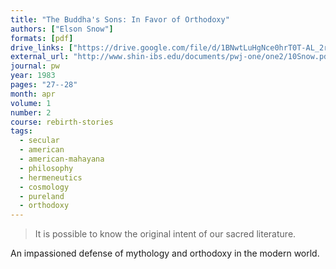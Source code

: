 ```yaml
---
title: "The Buddha's Sons: In Favor of Orthodoxy"
authors: ["Elson Snow"]
formats: [pdf]
drive_links: ["https://drive.google.com/file/d/1BNwtLuHgNce0hrT0T-AL_2rEwyb4Z0JZ/view?usp=drivesdk"]
external_url: "http://www.shin-ibs.edu/documents/pwj-one/one2/10Snow.pdf"
journal: pw
year: 1983
pages: "27--28"
month: apr
volume: 1
number: 2
course: rebirth-stories
tags:
  - secular
  - american
  - american-mahayana
  - philosophy
  - hermeneutics
  - cosmology
  - pureland
  - orthodoxy
---
```


> It is possible to know the original intent of our sacred literature. 

An impassioned defense of mythology and orthodoxy in the modern world.

